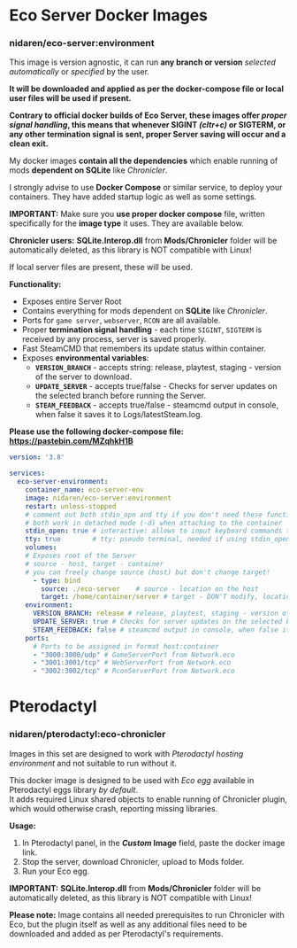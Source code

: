 

# Eco Server Docker Images

### nidaren/eco-server:environment

This image is version agnostic, it can run **any branch or version** *selected automatically* or *specified* by the user. 

**It will be downloaded and applied as per the docker-compose file or local user files will be used if present.**

**Contrary to official docker builds of Eco Server, these images offer *proper signal handling*, this means that whenever SIGINT *(cltr+c)* or SIGTERM, or any other termination signal is sent, proper Server saving will occur and a clean exit.**

My docker images **contain all the dependencies** which enable running of mods **dependent on SQLite** like *Chronicler*.

I strongly advise to use **Docker Compose** or similar service, to deploy your containers. They have added startup logic as well as some settings.

**IMPORTANT:** Make sure you **use proper docker compose** file, written specifically for the **image type** it uses. They are available below.

**Chronicler users:** **SQLite.Interop.dll** from **Mods/Chronicler** folder will be automatically deleted, as this library is NOT compatible with Linux!

If local server files are present, these will be used.

**Functionality:**
*  Exposes entire Server Root
* Contains everything for mods dependent on **SQLite** like *Chronicler*.
* Ports for `game server`, `webserver`, `RCON` are all available.
* Proper **termination signal handling** - each time `SIGINT`, `SIGTERM` is received by any process, server is saved properly.
* Fast SteamCMD that remembers its update status within container.
* Exposes **environmental variables**: 
  * **`VERSION_BRANCH`** - accepts string: release, playtest, staging - version of the server to download.
  * **`UPDATE_SERVER`** - accepts true/false - Checks for server updates on the selected branch before running the Server.
  * **`STEAM_FEEDBACK`** - accepts true/false - steamcmd output in console, when false it saves it to Logs/latestSteam.log.

**Please use the following docker-compose file: https://pastebin.com/MZqhkH1B**

```yaml
version: '3.8'

services:
  eco-server-environment:
    container_name: eco-server-env
    image: nidaren/eco-server:environment
    restart: unless-stopped
    # comment out both stdin_opn and tty if you don't need these functionalities.
    # both work in detached mode (-d) when attaching to the container
    stdin_open: true # interactive: allows to input keyboard commands to the container in (-d) detached mode.
    tty: true        # tty: pseudo terminal, needed if using stdin_open, adds colors as well.
    volumes:
    # Exposes root of the Server
    # source - host, target - container
    # you can freely change source (host) but don't change target!
      - type: bind
        source: ./eco-server    # source - location on the host
        target: /home/container/server # target - DON'T modify, location inside container
    environment:
      VERSION_BRANCH: release # release, playtest, staging - version of the server to download
      UPDATE_SERVER: true # Checks for server updates on the selected branch before running the Server
      STEAM_FEEDBACK: false # steamcmd output in console, when false it saves it to Logs/latestSteam.log
    ports:
      # Ports to be assigned in format host:container
      - "3000:3000/udp" # GameServerPort from Network.eco
      - "3001:3001/tcp" # WebServerPort from Network.eco
      - "3002:3002/tcp" # RconServerPort from Network.eco
```

# Pterodactyl

### nidaren/pterodactyl:eco-chronicler

Images in this set are designed to work with 
*Pterodactyl hosting environment* and not suitable to run without it. 

This docker image is designed to be used with *Eco egg* 
available in Pterodactyl eggs library *by default*.<br>
It adds required Linux shared objects to enable running of Chronicler plugin, which would otherwise crash,
reporting missing libraries.

**Usage:**

1. In Pterodactyl panel, in the ***Custom* Image** field, paste the docker image link.
2. Stop the server, download Chronicler, upload to Mods folder.
3. Run your Eco egg.

**IMPORTANT:** **SQLite.Interop.dll** from **Mods/Chronicler** folder will be automatically deleted, as this library is NOT compatible with Linux!

**Please note:** Image contains all needed prerequisites to run Chronicler with Eco, but
the plugin itself as well as any additional files need to be downloaded and added as per Pterodactyl's
requirements.